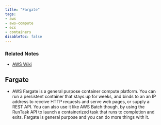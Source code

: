 ```yaml
---
title: "Fargate"
tags:
- aws
- aws-compute
- ecs
- containers
disableToc: false
---
```


### Related Notes
- [AWS Wiki](/notes/aws/aws-wiki.md)

## **Fargate**
- AWS Fargate is a general purpose container compute platform. You can run a persistent container that stays up for weeks, and binds to an an IP address to receive HTTP requests and serve web pages, or supply a REST API. You can also use it like AWS Batch though, by using the RunTask API to launch a containerized task that runs to completion and exits. Fargate is general purpose and you can do more things with it.